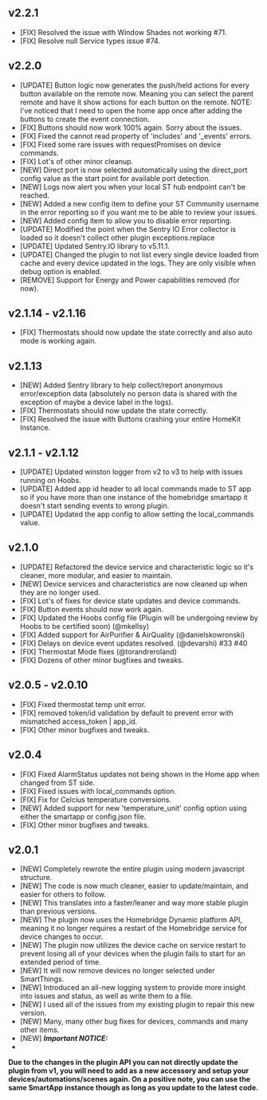 ## v2.2.1
- [FIX] Resolved the issue with Window Shades not working #71.
- [FIX] Resolve null Service types issue #74.

## v2.2.0
- [UPDATE] Button logic now generates the push/held actions for every button available on the remote now.  Meaning you can select the parent remote and have it show actions for each button on the remote. NOTE: I've noticed that I need to open the home app once after adding the buttons to create the event connection.
- [FIX] Buttons should now work 100% again. Sorry about the issues.
- [FIX] Fixed the cannot read property of 'includes' and '_events' errors.
- [FIX] Fixed some rare issues with requestPromises on device commands.
- [FIX] Lot's of other minor cleanup.
- [NEW] Direct port is now selected automatically using the direct_port config value as the start point for available port detection.
- [NEW] Logs now alert you when your local ST hub endpoint can't be reached.
- [NEW] Added a new config item to define your ST Community username in the error reporting so if you want me to be able to review your issues.
- [NEW] Added config item to allow you to disable error reporting.
- [UPDATE] Modified the point when the Sentry IO Error collector is loaded so it doesn't collect other plugin exceptions.replace
- [UPDATE] Updated Sentry.IO library to v5.11.1.
- [UPDATE] Changed the plugin to not list every single device loaded from cache and every device updated in the logs.  They are only visible when debug option is enabled.
- [REMOVE] Support for Energy and Power capabilities removed (for now).

## v2.1.14 - v2.1.16
- [FIX] Thermostats should now update the state correctly and also auto mode is working again.

## v2.1.13
- [NEW] Added Sentry library to help collect/report anonymous error/exception data (absolutely no person data is shared with the exception of maybe a device label in the logs).
- [FIX] Thermostats should now update the state correctly.
- [FIX] Resolved the issue with Buttons crashing your entire HomeKit Instance.

## v2.1.1 - v2.1.12
- [UPDATE] Updated winston logger from v2 to v3 to help with issues running on Hoobs.
- [UPDATE] Added app id header to all local commands made to ST app so if you have more than one instance of the homebridge smartapp it doesn't start sending events to wrong plugin.
- [UPDATE] Updated the app config to allow setting the local_commands value.

## v2.1.0
- [UPDATE] Refactored the device service and characteristic logic so it's cleaner, more modular, and easier to maintain.
- [NEW] Device services and characteristics are now cleaned up when they are no longer used.
- [FIX] Lot's of fixes for device state updates and device commands.
- [FIX] Button events should now work again.
- [FIX] Updated the Hoobs config file (Plugin will be undergoing review by Hoobs to be certified soon) (@mkellsy)
- [FIX] Added support for AirPurifier & AirQuality (@danielskowronski)
- [FIX] Delays on device event updates resolved. (@devarshi) #33 #40
- [FIX] Thermostat Mode fixes (@torandreroland)
- [FIX] Dozens of other minor bugfixes and tweaks.

## v2.0.5 - v2.0.10
- [FIX] Fixed thermostat temp unit error.
- [FIX] removed token/id validation by default to prevent error with mismatched access_token | app_id.
- [FIX] Other minor bugfixes and tweaks.

## v2.0.4
- [FIX] Fixed AlarmStatus updates not being shown in the Home app when changed from ST side.
- [FIX] Fixed issues with local_commands option.
- [FIX] Fix for Celcius temperature conversions.
- [NEW] Added support for new 'temperature_unit' config option using either the smartapp or config.json file.
- [FIX] Other minor bugfixes and tweaks.

## v2.0.1
- [NEW] Completely rewrote the entire plugin using modern javascript structure.
- [NEW] The code is now much cleaner,  easier to update/maintain, and easier for others to follow.
- [NEW] This translates into a  faster/leaner and way more stable plugin than previous versions.
- [NEW] The plugin now uses the Homebridge Dynamic platform API, meaning it no longer requires a restart of the Homebridge service for device changes to occur.
- [NEW] The plugin now utilizes the device cache on service restart to prevent losing all of your devices when the plugin fails to start for an extended period of time.
- [NEW] It will now remove devices no longer selected under SmartThings.
- [NEW] Introduced an all-new logging system to provide more insight into issues and status, as well as write them to a file.
- [NEW] I used all of the issues from my existing plugin to repair this new version.
- [NEW] Many, many other bug fixes for devices, commands and many other items.
- [NEW] ***Important NOTICE:***
-
**Due to the changes in the plugin API you can not directly update the plugin from v1, you will need to add as a new accessory and setup your devices/automations/scenes again.
On a positive note, you can use the same SmartApp instance though as long as you update to the latest code.**
